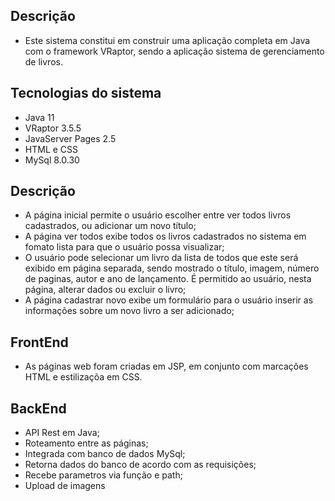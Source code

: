 ## Descrição 

- Este sistema constitui em construir uma aplicação completa em Java com o framework VRaptor, sendo a aplicação sistema de gerenciamento de livros.


## Tecnologias do sistema

- Java 11
- VRaptor 3.5.5
- JavaServer Pages 2.5
- HTML e CSS
- MySql 8.0.30

## Descrição

- A página inicial permite o usuário escolher entre ver todos livros cadastrados, ou adicionar um novo título;
- A página ver todos exibe todos os livros cadastrados no sistema em fomato lista para que o usuário possa visualizar;
- O usuário pode selecionar um livro da lista de todos que este será exibido em página separada, sendo mostrado o título, imagem, número de paginas, autor e ano de lançamento. É permitido ao usuário, nesta página, alterar dados ou excluir o livro;
- A página cadastrar novo exibe um formulário para o usuário inserir as informações sobre um novo livro a ser adicionado;

## FrontEnd
- As páginas web foram criadas em JSP, em conjunto com marcações HTML e estilizaçõa em CSS.

## BackEnd
- API Rest em Java;
- Roteamento entre as páginas;
- Integrada com banco de dados MySql;
- Retorna dados do banco de acordo com as requisições;
- Recebe parametros via função e path;
- Upload de imagens